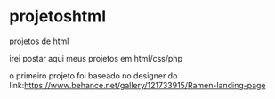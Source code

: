 # projetoshtml
projetos de html

irei postar aqui meus projetos em html/css/php

o primeiro projeto foi baseado no designer do link:https://www.behance.net/gallery/121733915/Ramen-landing-page
